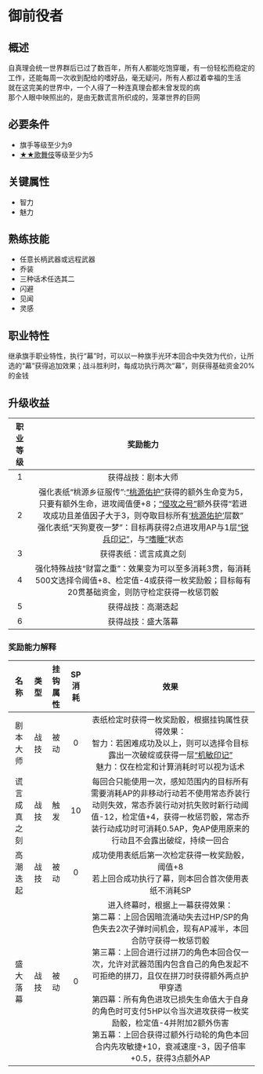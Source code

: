 # 御前役者

## 概述

自真理会统一世界群后已过了数百年，所有人都能吃饱穿暖，有一份轻松而稳定的工作，还能每周一次收到配给的嗜好品，毫无疑问，所有人都过着幸福的生活<br>就在这完美的世界中，一个人得了一种连真理会都未曾发现的病<br>那个人眼中映照出的，是由无数谎言所织成的，笼罩世界的巨网

## 必要条件

* 旗手等级至少为9
* <a href="../2-Kabuki" target="_blank">★★歌舞伎</a>等级至少为5

## 关键属性

* 智力
* 魅力

## 熟练技能

* 任意长柄武器或远程武器
* 乔装
* 三种话术任选其二
* 闪避
* 见闻
* 灵感

## 职业特性

继承旗手职业特性，执行“幕”时，可以以一种旗手光环本回合中失效为代价，让所选的“幕”获得追加效果；战斗胜利时，每成功执行两次“幕”，则获得基础资金20%的金钱

## 升级收益

职业等级|奖励能力
:--:|:--:
1|获得战技：剧本大师
2|强化表纸“桃源乡征服传”:<a href="../../../../status/mark/#桃源佑护" target="_blank">“桃源佑护”</a>获得的额外生命变为5，只要有额外生命，进攻阈值便+8；<a href="../../../../status/normal/#侵攻之号" target="_blank">“侵攻之号”</a>额外获得“若进攻成功且差值因子大于3，则夺取目标所有<a href="../../../../status/mark/#桃源佑护" target="_blank">‘桃源佑护’</a>层数”<br>强化表纸“天狗夏夜一梦”：目标再获得2点进攻用AP与1层<a href="../../../../status/mark/#锐兵印记" target="_blank">“锐兵印记”</a>，与<a href="../../../../status/normal/#嗜睡" target="_blank">“嗜睡”</a>状态
3|获得表纸：谎言成真之刻
4|强化特殊战技“财富之重”：效果变为可以至多消耗3贯，每消耗500文选择令阈值+8、检定值-4或获得一枚奖励骰；目标每有20贯基础资金，则防守检定获得一枚惩罚骰
5|获得战技：高潮迭起
6|获得战技：盛大落幕

### 奖励能力解释

名称|类型|挂钩属性|SP消耗|效果
:--:|:--:|:--:|:--:|:--:
剧本大师|战技|被动|0|表纸检定时获得一枚奖励骰，根据挂钩属性获得效果：<br>智力：若困难成功及以上，则可以选择令目标露出一次破绽或获得一层<a href="../../../../status/mark/#机敏印记" target="_blank">“机敏印记”</a><br>魅力：仅在检定和计算消耗时可以视为话术
谎言成真之刻|战技|触发|10|每回合只能使用一次，感知范围内的目标所有需要消耗AP的非移动行动若不使用常态乔装行动则失效，常态乔装行动对抗失败时新行动阈值-12，检定值+4，获得一枚惩罚骰，常态乔装行动成功时可消耗0.5AP，免AP使用原来的行动且不会露出破绽，持续一回合
高潮迭起|战技|被动|0|成功使用表纸后第一次检定获得一枚奖励骰，阈值+8<br>若上回合成功执行了幕，则本回合首次使用表纸不消耗SP
盛大落幕|战技|被动|0|进入终幕时，根据上一幕获得效果：<br>第二幕：上回合因暗流涌动失去过HP/SP的角色失去2次子弹时间机会，现有AP减半，本回合防守获得一枚惩罚骰<br>第三幕：上回合进行过拼刀的角色本回合仅一次，允许对武器范围内包含自己的角色发起不可拒绝的拼刀，且仅在拼刀时获得额外两点护甲穿透<br>第四幕：所有角色进攻已损失生命值大于自身的角色时可支付5HP以令当次进攻获得一枚奖励骰，检定值-4并附加2额外伤害<br>第五幕：上回合获得过额外行动轮的角色本回合内先攻敏捷+10，衰减速度-3，因子倍率+0.5，获得3点额外AP